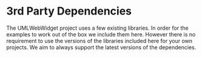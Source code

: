 # 3rd Party Dependencies

The UMLWebWidget project uses a few existing libraries. In order for the examples to work out of the box
we include them here. However there is no requirement to use the versions of the libraries included here for
your own projects. We aim to always support the latest versions of the dependencies.